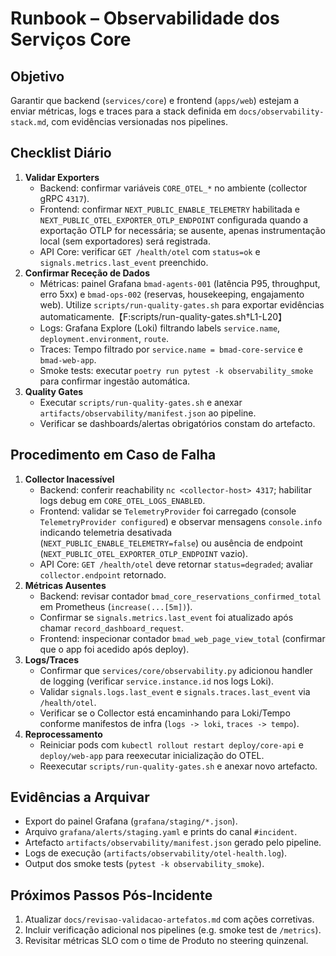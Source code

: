 # Runbook – Observabilidade dos Serviços Core

## Objetivo
Garantir que backend (`services/core`) e frontend (`apps/web`) estejam a enviar métricas, logs e traces para a stack definida em `docs/observability-stack.md`, com evidências versionadas nos pipelines.

## Checklist Diário

1. **Validar Exporters**
   - Backend: confirmar variáveis `CORE_OTEL_*` no ambiente (collector gRPC `4317`).
   - Frontend: confirmar `NEXT_PUBLIC_ENABLE_TELEMETRY` habilitada e `NEXT_PUBLIC_OTEL_EXPORTER_OTLP_ENDPOINT` configurada quando a exportação OTLP for necessária; se ausente, apenas instrumentação local (sem exportadores) será registrada.
   - API Core: verificar `GET /health/otel` com `status=ok` e `signals.metrics.last_event` preenchido.
2. **Confirmar Receção de Dados**
   - Métricas: painel Grafana `bmad-agents-001` (latência P95, throughput, erro 5xx) e `bmad-ops-002` (reservas, housekeeping, engajamento web). Utilize `scripts/run-quality-gates.sh` para exportar evidências automaticamente.【F:scripts/run-quality-gates.sh†L1-L20】
   - Logs: Grafana Explore (Loki) filtrando labels `service.name`, `deployment.environment`, `route`.
   - Traces: Tempo filtrado por `service.name = bmad-core-service` e `bmad-web-app`.
   - Smoke tests: executar `poetry run pytest -k observability_smoke` para confirmar ingestão automática.
3. **Quality Gates**
   - Executar `scripts/run-quality-gates.sh` e anexar `artifacts/observability/manifest.json` ao pipeline.
   - Verificar se dashboards/alertas obrigatórios constam do artefacto.

## Procedimento em Caso de Falha

1. **Collector Inacessível**
   - Backend: conferir reachability `nc <collector-host> 4317`; habilitar logs debug em `CORE_OTEL_LOGS_ENABLED`.
   - Frontend: validar se `TelemetryProvider` foi carregado (console `TelemetryProvider configured`) e observar mensagens `console.info` indicando telemetria desativada (`NEXT_PUBLIC_ENABLE_TELEMETRY=false`) ou ausência de endpoint (`NEXT_PUBLIC_OTEL_EXPORTER_OTLP_ENDPOINT` vazio).
   - API Core: `GET /health/otel` deve retornar `status=degraded`; avaliar `collector.endpoint` retornado.
2. **Métricas Ausentes**
   - Backend: revisar contador `bmad_core_reservations_confirmed_total` em Prometheus (`increase(...[5m])`).
   - Confirmar se `signals.metrics.last_event` foi atualizado após chamar `record_dashboard_request`.
   - Frontend: inspecionar contador `bmad_web_page_view_total` (confirmar que o app foi acedido após deploy).
3. **Logs/Traces**
   - Confirmar que `services/core/observability.py` adicionou handler de logging (verificar `service.instance.id` nos logs Loki).
   - Validar `signals.logs.last_event` e `signals.traces.last_event` via `/health/otel`.
   - Verificar se o Collector está encaminhando para Loki/Tempo conforme manifestos de infra (`logs -> loki`, `traces -> tempo`).
4. **Reprocessamento**
   - Reiniciar pods com `kubectl rollout restart deploy/core-api` e `deploy/web-app` para reexecutar inicialização do OTEL.
   - Reexecutar `scripts/run-quality-gates.sh` e anexar novo artefacto.

## Evidências a Arquivar

- Export do painel Grafana (`grafana/staging/*.json`).
- Arquivo `grafana/alerts/staging.yaml` e prints do canal `#incident`.
- Artefacto `artifacts/observability/manifest.json` gerado pelo pipeline.
- Logs de execução (`artifacts/observability/otel-health.log`).
- Output dos smoke tests (`pytest -k observability_smoke`).

## Próximos Passos Pós-Incidente

1. Atualizar `docs/revisao-validacao-artefatos.md` com ações corretivas.
2. Incluir verificação adicional nos pipelines (e.g. smoke test de `/metrics`).
3. Revisitar métricas SLO com o time de Produto no steering quinzenal.
